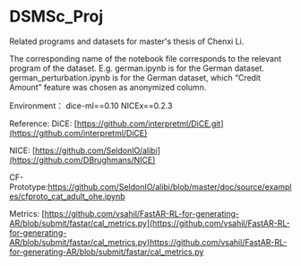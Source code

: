 # DSMSc_Proj
Related programs and datasets for master's thesis of Chenxi Li.

The corresponding name of the notebook file corresponds to the relevant program of the dataset.
E.g. german.ipynb is for the German dataset.
german_perturbation.ipynb is for the German dataset, which “Credit Amount” feature was chosen as anonymized column.

Environment：
dice-ml==0.10
NICEx==0.2.3

Reference:
DiCE: [https://github.com/interpretml/DiCE.git](https://github.com/interpretml/DiCE)

NICE: [https://github.com/SeldonIO/alibi](https://github.com/DBrughmans/NICE)

CF-Prototype:https://github.com/SeldonIO/alibi/blob/master/doc/source/examples/cfproto_cat_adult_ohe.ipynb

Metrics: [https://github.com/vsahil/FastAR-RL-for-generating-AR/blob/submit/fastar/cal_metrics.py](https://github.com/vsahil/FastAR-RL-for-generating-AR/blob/submit/fastar/cal_metrics.py)https://github.com/vsahil/FastAR-RL-for-generating-AR/blob/submit/fastar/cal_metrics.py
